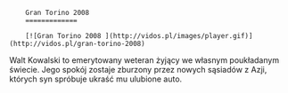 
        Gran Torino 2008 
        =============
        
        [![Gran Torino 2008 ](http://vidos.pl/images/player.gif)](http://vidos.pl/gran-torino-2008)
        
        
 Walt Kowalski to emerytowany weteran żyjący we własnym poukładanym świecie. Jego spokój zostaje zburzony przez nowych sąsiadów z Azji, których syn spróbuje ukraść mu ulubione auto.
    